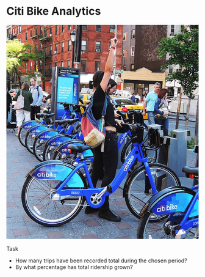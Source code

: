 # Citi Bike Analytics
![logo](/images/logo.jpg)

Task
* How many trips have been recorded total during the chosen period?
* By what percentage has total ridership grown?
